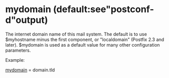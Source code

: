# mydomain (default:see"postconf-d"output) 


The internet domain name of this mail system.  The default is to
use $myhostname minus the first component, or "localdomain" (Postfix
2.3 and later).  $mydomain is used as
a default value for many other configuration parameters.



Example:



<a href="postconf.5.html#mydomain">mydomain</a> = domain.tld



